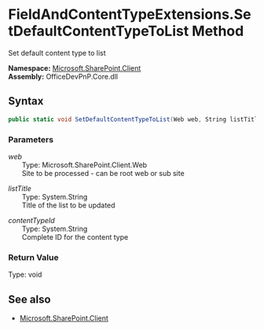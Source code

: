 # FieldAndContentTypeExtensions.SetDefaultContentTypeToList Method  
Set default content type to list  

**Namespace:** [Microsoft.SharePoint.Client](Microsoft.SharePoint.Client.md)  
**Assembly:** OfficeDevPnP.Core.dll  
## Syntax
```C#
public static void SetDefaultContentTypeToList(Web web, String listTitle, String contentTypeId)
```
### Parameters
*web*  
&emsp;&emsp;Type: Microsoft.SharePoint.Client.Web  
&emsp;&emsp;Site to be processed - can be root web or sub site  

*listTitle*  
&emsp;&emsp;Type: System.String  
&emsp;&emsp;Title of the list to be updated  

*contentTypeId*  
&emsp;&emsp;Type: System.String  
&emsp;&emsp;Complete ID for the content type  

### Return Value
Type: void  

## See also
- [Microsoft.SharePoint.Client](Microsoft.SharePoint.Client.md)
